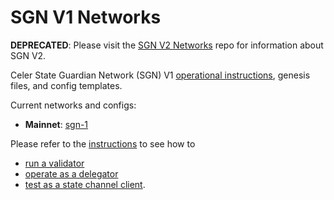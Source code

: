 # SGN V1 Networks

**DEPRECATED**: Please visit the [SGN V2 Networks](https://github.com/celer-network/sgn-v2-networks) repo for information about SGN V2.

Celer State Guardian Network (SGN) V1 [operational instructions](./docs/), genesis files, and config templates.

Current networks and configs:
- **Mainnet**: [sgn-1](./sgn-1/)

Please refer to the [instructions](./docs/) to see how to
- [run a validator](./docs/validator.md)
- [operate as a delegator](./docs/delegator.md)
- [test as a state channel client](./docs/test_user.md).
